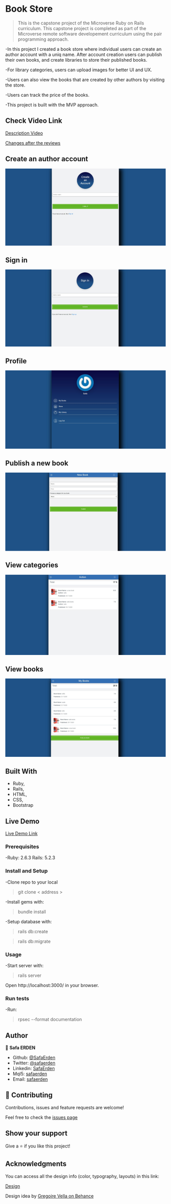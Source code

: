 # Book Store

> This is the capstone project of the Microverse Ruby on Rails curriculum. This capstone project is completed as part of the Microverse remote software developement curriculum using the pair programming approach.

-In this project I created a book store where individual users can create an author account with a uniq name. After account creation users can publish their own books, and create libraries to store their published books.

-For library categories, users can upload images for better UI and UX.

-Users can also view the books that are created by other authors by visiting the store.

-Users can track the price of the books.

-This project is built with the MVP approach.


## Check Video Link

[Description Video](https://www.loom.com/share/777e27b3acd54512b76e7c71c8165213)


[Changes after the reviews](https://www.loom.com/share/ec9c8e1e6915437680e79a6a0d1ca749)



## Create an author account

![screenshot](./app/assets/images/img/signup.JPG)

## Sign in

![screenshot](./app/assets/images/img/signin.JPG)

## Profile

![screenshot](./app/assets/images/img/profile.JPG)

## Publish a new book

![screenshot](./app/assets/images/img/newbook.JPG)

## View categories

![screenshot](./app/assets/images/img/category.JPG)

## View books

![screenshot](./app/assets/images/img/mybooks.JPG)

## Built With

- Ruby,
- Rails,
- HTML,
- CSS,
- Bootstrap

## Live Demo

[Live Demo Link](https://salty-wildwood-28317.herokuapp.com/)

### Prerequisites

-Ruby: 2.6.3 Rails: 5.2.3

### Install and Setup

-Clone repo to your local
> git clone < address >

-Install gems with:
> bundle install

-Setup database with:
> rails db:create

> rails db:migrate

### Usage

-Start server with:
> rails server

Open http://localhost:3000/ in your browser.

### Run tests
-Run:
> rpsec --format documentation

## Author

👤 **Safa ERDEN**

- Github: [@SafaErden](https://github.com/SafaErden)
- Twitter: [@safaerden](https://twitter.com/safaerden)
- Linkedin: [SafaErden](https://www.linkedin.com/in/safaerden/)
- Mql5: [safaerden](https://www.mql5.com/en/users/safaerden)
- Email: [safaerden](mailto:safaerden@gmail.com)

## 🤝 Contributing

Contributions, issues and feature requests are welcome!

Feel free to check the [issues page](https://github.com/SafaErden/Book-Store/issues)

## Show your support

Give a ⭐️ if you like this project!

## Acknowledgments

You can access all the design info (color, typography, layouts) in this link:

[Design](https://www.behance.net/gallery/19759151/Snapscan-iOs-design-and-branding?tracking_source=)

Design idea by [Gregoire Vella on Behance](https://www.behance.net/gregoirevella)
